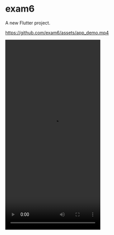# exam6

A new Flutter project.

https://github.com/exam6/assets/app_demo.mp4

<video width="300" height="600" controls>
  <source src="assets/demo/app_demo.mp4" type="video/mp4">
  Your browser does not support the video tag.
</video>